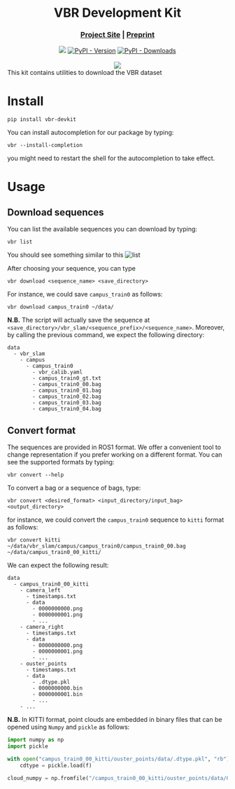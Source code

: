 <div align="center">
    <h1>VBR Development Kit</h1>
    <h3>
        <a href="https://rvp-group.net/">Project Site</a> | 
        <a href="https://arxiv.org/abs/2404.11322">Preprint</a>
    </h3>
    <a href=""><img src=https://github.com/rvp-group/vbr-devkit/actions/workflows/python.yml/badge.svg /></a>
    <a href="https://pypi.org/project/vbr-devkit/"><img alt="PyPI - Version" src="https://img.shields.io/pypi/v/vbr-devkit" /></a>
    <a href=""><img alt="PyPI - Downloads" src="https://img.shields.io/pypi/dm/vbr-devkit" /></a>
    <br />
    <br />
    <a href="https://github.com/rvp-group/vbr-devkit"><img src="https://github.com/rvp-group/vbr-devkit/assets/5305530/f1a8d22a-af1e-42d4-b296-d94021a980cf"/></a>   
</div>
This kit contains utilities to download the VBR dataset

# Install

```shell
pip install vbr-devkit
```

You can install autocompletion for our package by typing:

```shell
vbr --install-completion
```

you might need to restart the shell for the autocompletion to take effect.

# Usage
## Download sequences

You can list the available sequences you can download by typing:

```shell
vbr list
```
You should see something similar to this
![list](https://github.com/rvp-group/vbr-devkit/assets/5305530/c195e5b0-c5ee-4abb-a7f5-2ce97474ac4f)

After choosing your sequence, you can type

```shell
vbr download <sequence_name> <save_directory>
```

For instance, we could save `campus_train0` as follows:

```shell
vbr download campus_train0 ~/data/
```
**N.B.** The script will actually save the sequence at `<save_directory>/vbr_slam/<sequence_prefix>/<sequence_name>`. Moreover, by calling the previous command, we expect the following directory:
```
data
  - vbr_slam
    - campus
      - campus_train0
        - vbr_calib.yaml
        - campus_train0_gt.txt
        - campus_train0_00.bag
        - campus_train0_01.bag
        - campus_train0_02.bag
        - campus_train0_03.bag
        - campus_train0_04.bag                     
```

## Convert format

The sequences are provided in ROS1 format. We offer a convenient tool to change representation if you prefer working on a different format.
You can see the supported formats by typing:

```shell
vbr convert --help
```

To convert a bag or a sequence of bags, type:
```shell
vbr convert <desired_format> <input_directory/input_bag> <output_directory>
```

for instance, we could convert the `campus_train0` sequence to `kitti` format as follows:

```shell
vbr convert kitti ~/data/vbr_slam/campus/campus_train0/campus_train0_00.bag ~/data/campus_train0_00_kitti/
```

We can expect the following result:

```
data
  - campus_train0_00_kitti
    - camera_left
      - timestamps.txt
      - data
        - 0000000000.png
        - 0000000001.png
        - ...
    - camera_right
      - timestamps.txt
      - data
        - 0000000000.png
        - 0000000001.png
        - ...
    - ouster_points
      - timestamps.txt
      - data
        - .dtype.pkl
        - 0000000000.bin
        - 0000000001.bin
        - ...
    - ... 
```

**N.B.** In KITTI format, point clouds are embedded in binary files that can be opened using `Numpy` and `pickle` as follows:

```python
import numpy as np
import pickle

with open("campus_train0_00_kitti/ouster_points/data/.dtype.pkl", "rb") as f:
    cdtype = pickle.load(f)

cloud_numpy = np.fromfile("/campus_train0_00_kitti/ouster_points/data/0000000000.bin", dtype=cdtype)
```

